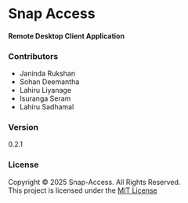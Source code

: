 # Snap Access
#### Remote Desktop Client Application

### Contributors
- Janinda Rukshan
- Sohan Deemantha
- Lahiru Liyanage
- Isuranga Seram
- Lahiru Sadhamal

### Version
0.2.1

### License
Copyright &copy; 2025 Snap-Access. All Rights Reserved.  
This project is licensed under the [MIT License](LICENSE.txt)


